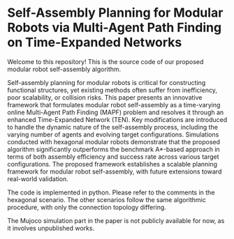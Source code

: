 # Self-Assembly Planning for Modular Robots via Multi-Agent Path Finding on Time-Expanded Networks
Welcome to this repository! This is the source code of our proposed modular robot self-assembly algorithm.

Self-assembly planning for modular robots is critical for constructing functional structures, yet existing methods often suffer from inefficiency, poor scalability, or collision risks. This paper presents an innovative framework that formulates modular robot self-assembly as a time-varying online Multi-Agent Path Finding (MAPF) problem and resolves it through an enhanced Time-Expanded Network (TEN). Key modifications are introduced to handle the dynamic nature of the self-assembly process, including the varying number of agents and evolving target configurations. Simulations conducted with hexagonal modular robots demonstrate that the proposed algorithm significantly outperforms the benchmark A*-based approach in terms of both assembly efficiency and success rate across various target configurations. The proposed framework establishes a scalable planning framework for modular robot self-assembly, with future extensions toward real-world validation.

The code is implemented in python. Please refer to the comments in the hexagonal scenario. The other scenarios follow the same algorithmic procedure, with only the connection topology differing.

The Mujoco simulation part in the paper is not publicly available for now, as it involves unpublished works.
